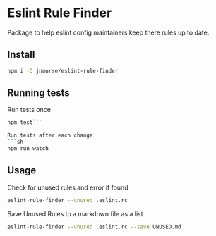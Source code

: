 # Eslint Rule Finder

Package to help eslint config maintainers keep there rules up to date.

## Install

```sh
npm i -D jnmorse/eslint-rule-finder
```
## Running tests

Run tests once
```sh
npm test```

Run tests after each change
```sh
npm run watch
```

## Usage

Check for unused rules and error if found

```sh
eslint-rule-finder --unused .eslint.rc
```

Save Unused Rules to a markdown file as a list

```sh
eslint-rule-finder --unused .eslint.rc --save UNUSED.md
```
